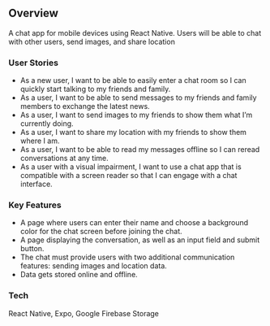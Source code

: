 ## Overview

<p>A chat app for mobile devices using React Native. Users will be able to chat with other users, send images, and share location</p>

### User Stories

+ As a new user, I want to be able to easily enter a chat room so I can quickly start talking to my
friends and family.
+ As a user, I want to be able to send messages to my friends and family members to exchange
the latest news.
+ As a user, I want to send images to my friends to show them what I’m currently doing.
+ As a user, I want to share my location with my friends to show them where I am.
+ As a user, I want to be able to read my messages offline so I can reread conversations at any
time.
+ As a user with a visual impairment, I want to use a chat app that is compatible with a screen
reader so that I can engage with a chat interface.

### Key Features
+ A page where users can enter their name and choose a background color for the chat screen
before joining the chat.
+ A page displaying the conversation, as well as an input field and submit button.
+ The chat must provide users with two additional communication features: sending images
and location data.<br>
+ Data gets stored online and offline.<br>

### Tech

React Native, Expo, Google Firebase Storage

